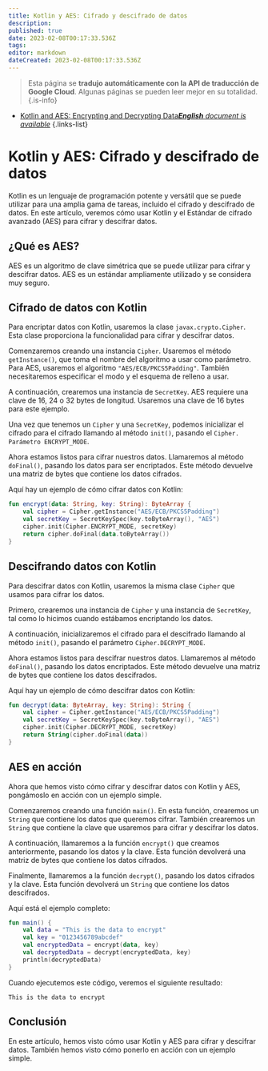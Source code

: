 ```yaml
---
title: Kotlin y AES: Cifrado y descifrado de datos
description: 
published: true
date: 2023-02-08T00:17:33.536Z
tags: 
editor: markdown
dateCreated: 2023-02-08T00:17:33.536Z
---
```


> Esta página se **tradujo automáticamente con la API de traducción de Google Cloud**.
Algunas páginas se pueden leer mejor en su totalidad.{.is-info}



- [Kotlin and AES: Encrypting and Decrypting Data***English** document is available*](/en/Knowledge-base/Kotlin/kotlin-and-aes-encrypting-and-decrypting-data)
{.links-list}


# Kotlin y AES: Cifrado y descifrado de datos

Kotlin es un lenguaje de programación potente y versátil que se puede utilizar para una amplia gama de tareas, incluido el cifrado y descifrado de datos. En este artículo, veremos cómo usar Kotlin y el Estándar de cifrado avanzado (AES) para cifrar y descifrar datos.

## ¿Qué es AES?

AES es un algoritmo de clave simétrica que se puede utilizar para cifrar y descifrar datos. AES es un estándar ampliamente utilizado y se considera muy seguro.

## Cifrado de datos con Kotlin

Para encriptar datos con Kotlin, usaremos la clase ```javax.crypto.Cipher```. Esta clase proporciona la funcionalidad para cifrar y descifrar datos.

Comenzaremos creando una instancia ```Cipher```. Usaremos el método ```getInstance()```, que toma el nombre del algoritmo a usar como parámetro. Para AES, usaremos el algoritmo ```"AES/ECB/PKCS5Padding"```. También necesitaremos especificar el modo y el esquema de relleno a usar.

A continuación, crearemos una instancia de ```SecretKey```. AES requiere una clave de 16, 24 o 32 bytes de longitud. Usaremos una clave de 16 bytes para este ejemplo.

Una vez que tenemos un ```Cipher``` y una ```SecretKey```, podemos inicializar el cifrado para el cifrado llamando al método ```init()```, pasando el ```Cipher. Parámetro ENCRYPT_MODE```.

Ahora estamos listos para cifrar nuestros datos. Llamaremos al método ```doFinal()```, pasando los datos para ser encriptados. Este método devuelve una matriz de bytes que contiene los datos cifrados.

Aquí hay un ejemplo de cómo cifrar datos con Kotlin:

```kotlin
fun encrypt(data: String, key: String): ByteArray {
    val cipher = Cipher.getInstance("AES/ECB/PKCS5Padding")
    val secretKey = SecretKeySpec(key.toByteArray(), "AES")
    cipher.init(Cipher.ENCRYPT_MODE, secretKey)
    return cipher.doFinal(data.toByteArray())
}
```

## Descifrando datos con Kotlin

Para descifrar datos con Kotlin, usaremos la misma clase ```Cipher``` que usamos para cifrar los datos.

Primero, crearemos una instancia de ```Cipher``` y una instancia de ```SecretKey```, tal como lo hicimos cuando estábamos encriptando los datos.

A continuación, inicializaremos el cifrado para el descifrado llamando al método ```init()```, pasando el parámetro ```Cipher.DECRYPT_MODE```.

Ahora estamos listos para descifrar nuestros datos. Llamaremos al método ```doFinal()```, pasando los datos encriptados. Este método devuelve una matriz de bytes que contiene los datos descifrados.

Aquí hay un ejemplo de cómo descifrar datos con Kotlin:

```kotlin
fun decrypt(data: ByteArray, key: String): String {
    val cipher = Cipher.getInstance("AES/ECB/PKCS5Padding")
    val secretKey = SecretKeySpec(key.toByteArray(), "AES")
    cipher.init(Cipher.DECRYPT_MODE, secretKey)
    return String(cipher.doFinal(data))
}
```

## AES en acción

Ahora que hemos visto cómo cifrar y descifrar datos con Kotlin y AES, pongámoslo en acción con un ejemplo simple.

Comenzaremos creando una función ```main()```. En esta función, crearemos un ```String``` que contiene los datos que queremos cifrar. También crearemos un ```String``` que contiene la clave que usaremos para cifrar y descifrar los datos.

A continuación, llamaremos a la función ```encrypt()``` que creamos anteriormente, pasando los datos y la clave. Esta función devolverá una matriz de bytes que contiene los datos cifrados.

Finalmente, llamaremos a la función ```decrypt()```, pasando los datos cifrados y la clave. Esta función devolverá un ```String``` que contiene los datos descifrados.

Aquí está el ejemplo completo:

```kotlin
fun main() {
    val data = "This is the data to encrypt"
    val key = "0123456789abcdef"
    val encryptedData = encrypt(data, key)
    val decryptedData = decrypt(encryptedData, key)
    println(decryptedData)
}
```

Cuando ejecutemos este código, veremos el siguiente resultado:

```
This is the data to encrypt
```

## Conclusión

En este artículo, hemos visto cómo usar Kotlin y AES para cifrar y descifrar datos. También hemos visto cómo ponerlo en acción con un ejemplo simple.